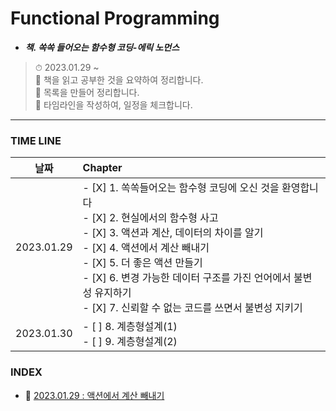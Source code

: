 # Functional Programming

- **_책. 쏙쏙 들어오는 함수형 코딩-에릭 노먼스_**

> ⏱ 2023.01.29 ~<br />
> 📝 책을 읽고 공부한 것을 요약하여 정리합니다.<br />
> 📝 목록을 만들어 정리합니다.<br />
> 📝 타임라인을 작성하여, 일정을 체크합니다.<br />

---

### TIME LINE

|    날짜    | Chapter                                                                                                                                                                                                                                                                                                                                                       |
| :--------: | :------------------------------------------------------------------------------------------------------------------------------------------------------------------------------------------------------------------------------------------------------------------------------------------------------------------------------------------------------------ |
| 2023.01.29 | - [X] 1. 쏙쏙들어오는 함수형 코딩에 오신 것을 환영합니다 <br /> - [X] 2. 현실에서의 함수형 사고 <br /> - [X] 3. 액션과 계산, 데이터의 차이를 알기 <br /> - [X] 4. 액션에서 계산 빼내기 <br /> - [X] 5. 더 좋은 액션 만들기 <br /> - [X] 6. 변경 가능한 데이터 구조를 가진 언어에서 불변성 유지하기 <br /> - [X] 7. 신뢰할 수 없는 코드를 쓰면서 불변성 지키기 |
| 2023.01.30 | - [ ] 8. 계층형설계(1) <br /> - [ ] 9. 계층형설계(2)                                                                                                                                                                                                                                                                                                          |

### INDEX

- 📌 [2023.01.29 : 액션에서 계산 빼내기](https://github.com/YooJinRa/til/tree/main/FunctionalProgramming/20230129.md)
